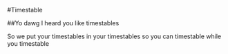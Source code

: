 #Timestable

##Yo dawg I heard you like timestables

So we put your timestables in your timestables so you can timestable while you timestable


